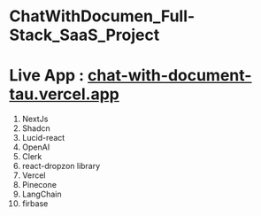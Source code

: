 # ChatWithDocumen_Full-Stack_SaaS_Project

# Live App  : [chat-with-document-tau.vercel.app](https://chat-with-document-tau.vercel.app/)
1. NextJs 
2. Shadcn
3. Lucid-react
4. OpenAI
5. Clerk
6. react-dropzon library
7. Vercel
8. Pinecone
9. LangChain
10. firbase
